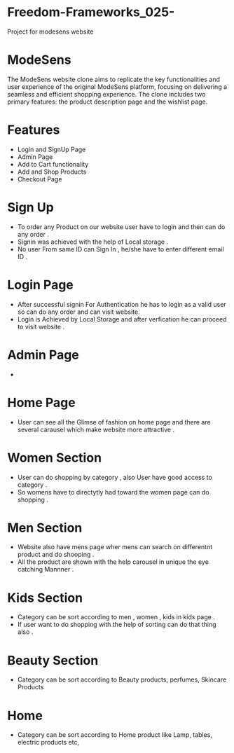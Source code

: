 # Freedom-Frameworks_025-
Project for modesens website 
# ModeSens
The ModeSens website clone aims to replicate the key functionalities and user experience of the original ModeSens platform, focusing on delivering a seamless and efficient shopping experience. The clone includes two primary features: the product description page and the wishlist page.

# Features
- Login and SignUp Page
- Admin Page
- Add to Cart functionality
- Add and Shop Products
- Checkout Page

  
# Sign Up 
- To order any Product on our website user have to login and then can do any order .
- Signin was achieved with the help of Local storage .
- No user From same ID can Sign In , he/she have to enter different email ID .

  
# Login Page
- After successful signin For Authentication he has to login as a valid user so can do any order and can visit website.
- Login is Achieved by Local Storage and after verfication he can proceed to visit website .

# Admin Page
- 

# Home Page
- User can see all the Glimse of fashion on home page and there are several carausel which make website more attractive .

# Women Section
- User can do shopping by category , also User have good access to category .
- So womens have to directytly had toward the women page can do shopping .

# Men Section
- Website also have mens page wher mens can search on differentnt product and do shooping .
- All the product are shown with the help carousel in unique the eye catching Mannner .

# Kids Section
- Category can be sort according to men , women , kids in kids page .
- If user want to do shopping with the help of sorting can do that thing also .

# Beauty Section
- Category can be sort according to Beauty products, perfumes, Skincare Products

# Home
- Category can be sort according to Home product like Lamp, tables, electric products etc,



 
